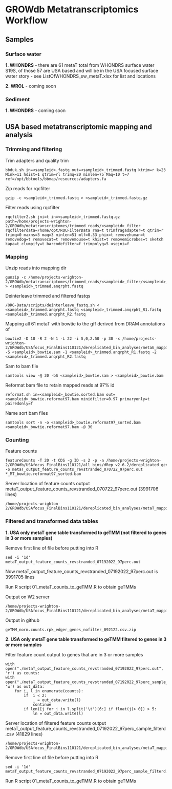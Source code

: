 # GROWdb Metatranscriptomics Workflow

## Samples

### Surface water

**1. WHONDRS** - there are 61 metaT total from WHONDRS surface water S19S, of those 57 are USA based and will be in the USA focused surface water story
	- see ListOfWHONDRS_sw_metaT.xlsx for list and locations  


**2. WROL** - coming soon

### Sediment

**1. WHONDRS** - coming soon

## USA based metatranscriptomic mapping and analysis

### Trimming and filtering 

Trim adapters and quality trim

	bbduk.sh in=<sampleid>.fastq out=<sampleid>_trimmed.fastq ktrim=r k=23 Mink=11 hdist=1 qtrim=rl trimq=20 minlen=75 Maq=10 t=7 ref=/opt/bbtools/bbmap/resources/adapters.fa 

Zip reads for rqcfilter

	gzip -c <sampleid>_trimmed.fastq > <sampleid>_trimmed.fastq.gz 
	
Filter reads using rqcfilter 

	rqcfilter2.sh jni=t in=<sampleid>_trimmed.fastq.gz path=/home/projects-wrighton-2/GROWdb/metatranscriptomes/trimmed_reads/<sampleid>_filter  rqcfilterdata=/home/opt/RQCFilterData rna=t trimfragadapter=t qtrim=r trimq=0 maxns=3 maq=3 minlen=51 mlf=0.33 phix=t removehuman=t removedog=t removecat=t removemouse=t khist=t removemicrobes=t sketch kapa=t clumpify=t barcodefilter=f trimpolyg=5 usejni=f

### Mapping 

Unzip reads into mapping dir

	gunzip -c /home/projects-wrighton-2/GROWdb/metatranscriptomes/trimmed_reads/<sampleid>_filter/<sampleid>_trimmed.anqrpht.fastq.gz > <sampleid>_trimmed.anqrpht.fastq 

Deinterleave trimmed and filtered fastqs
	
	/ORG-Data/scripts/deinterleave_fastq.sh < <sampleid>_trimmed.anqrpht.fastq <sampleid>_trimmed.anqrpht_R1.fastq <sampleid>_trimmed.anqrpht_R2.fastq

Mapping all 61 metaT with bowtie to the gff derived from DRAM annotations of 
	
	bowtie2 -D 10 -R 2 -N 1 -L 22 -i S,0,2.50 -p 30 -x /home/projects-wrighton-2/GROWdb/USAfocus_FinalBins110121/dereplicated_bin_analyses/metaG_mapping/mapping_bowtie_012722/2093_dRep99_MAG_scaffolds_DB -S <sampleid>_bowtie.sam -1 <sampleid>_trimmed.anqrpht_R1.fastq -2 <sampleid>_trimmed.anqrpht_R2.fastq 

Sam to bam file
	
	samtools view -@ 30 -bS <sampleid>_bowtie.sam > <sampleid>_bowtie.bam 

Reformat bam file to retain mapped reads at 97% id
	
	reformat.sh in=<sampleid>_bowtie.sorted.bam out=<sampleid>_bowtie.reformat97.bam minidfilter=0.97 primaryonly=t pairedonly=f 

Name sort bam files
	
	samtools sort -n -o <sampleid>_bowtie.reformat97_sorted.bam <sampleid>_bowtie.reformat97.bam -@ 30 

### Counting

Feature counts 

	featureCounts -T 20 -t CDS -g ID -s 2 -p -a /home/projects-wrighton-2/GROWdb/USAfocus_FinalBins110121/all_bins/dRep_v2.6.2/dereplicated_genomes/merged_annotations_drep_bins/genes_no_rna_fix.gff -o metaT_output_feature_counts_revstranded_070722_97perc.out *_MT_bowtie.reformat97_sorted.bam

Server location of feature counts output metaT_output_feature_counts_revstranded_070722_97perc.out (3991706 lines) 

	/home/projects-wrighton-2/GROWdb/USAfocus_FinalBins110121/dereplicated_bin_analyses/metaT_mapping/bowtie_mapping_final/USA/metaT_output_feature_counts_revstranded_07192022_97perc.out

	
### Filtered and transformed data tables 

**1. USA only metaT gene table transformed to geTMM (not filtered to genes in 3 or more samples)**  

Remove first line of file before putting into R 

	sed -i '1d' metaT_output_feature_counts_revstranded_07192022_97perc.out 

Now metaT_output_feature_counts_revstranded_07192022_97perc.out is 3991705 lines

Run R script 01_metaT_counts_to_geTMM.R to obtain geTMMs

Output on W2 server

	/home/projects-wrighton-2/GROWdb/USAfocus_FinalBins110121/dereplicated_bin_analyses/metaT_mapping/bowtie_mapping_final/USA/geTMM_tables/geTMM_norm.counts.rpk_edger_genes_nofilter_092122.csv  
	
Output in github 

	geTMM_norm.counts.rpk_edger_genes_nofilter_092122.csv.zip

**2. USA only metaT gene table transformed to geTMM filtered to genes in 3 or more samples** 

Filter feature count output to genes that are in 3 or more samples 

	with open("./metaT_output_feature_counts_revstranded_07192022_97perc.out", 'r') as counts:
    with open("./metaT_output_feature_counts_revstranded_07192022_97perc_sample_filterd.csv", 'w') as out_data:
        for i, l in enumerate(counts):
            if  i < 2:
                _ = out_data.write(l)
                continue
            if len([j for j in l.split('\t')[6:] if float(j)> 0]) > 5:
                ln = out_data.write(l) 


Server location of filtered feature counts output metaT_output_feature_counts_revstranded_07192022_97perc_sample_filterd.csv (41829 lines)

	/home/projects-wrighton-2/GROWdb/USAfocus_FinalBins110121/dereplicated_bin_analyses/metaT_mapping/bowtie_mapping_final/USA/metaT_output_feature_counts_revstranded_07192022_97perc_sample_filterd.csv 

Remove first line of file before putting into R 

	sed -i '1d' metaT_output_feature_counts_revstranded_07192022_97perc_sample_filterd.csv 

Run R script 01_metaT_counts_to_geTMM.R to obtain geTMMs



